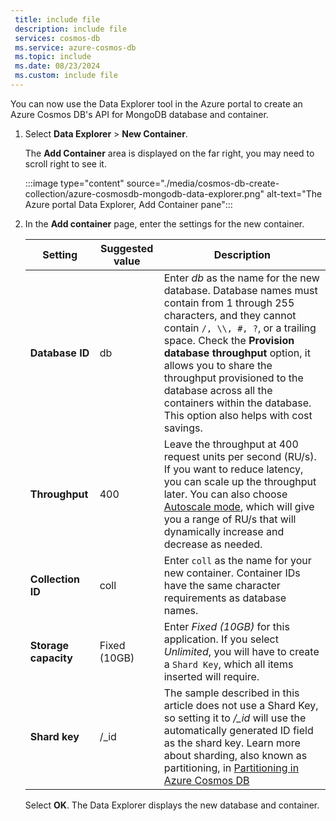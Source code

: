 ```yaml
---
 title: include file
 description: include file
 services: cosmos-db
 ms.service: azure-cosmos-db
 ms.topic: include
 ms.date: 08/23/2024
 ms.custom: include file
---
```


You can now use the Data Explorer tool in the Azure portal to create an Azure Cosmos DB's API for MongoDB database and container. 

1. Select **Data Explorer** > **New Container**. 
    
    The **Add Container** area is displayed on the far right, you may need to scroll right to see it.

    :::image type="content" source="./media/cosmos-db-create-collection/azure-cosmosdb-mongodb-data-explorer.png" alt-text="The Azure portal Data Explorer, Add Container pane":::

2. In the **Add container** page, enter the settings for the new container.

    |Setting|Suggested value|Description
    |---|---|---|
    |**Database ID**|db|Enter *db* as the name for the new database. Database names must contain from 1 through 255 characters, and they cannot contain `/, \\, #, ?`, or a trailing space. Check the **Provision database throughput** option, it allows you to share the throughput provisioned to the database across all the containers within the database. This option also helps with cost savings. |
    |**Throughput**|400|Leave the throughput at 400 request units per second (RU/s). If you want to reduce latency, you can scale up the throughput later. You can also choose [Autoscale mode](../provision-throughput-autoscale.md), which will give you a range of RU/s that will dynamically increase and decrease as needed.| 
    |**Collection ID**|coll|Enter `coll` as the name for your new container. Container IDs have the same character requirements as database names.|
    |**Storage capacity**|Fixed (10GB)|Enter *Fixed (10GB)* for this application. If you select *Unlimited*, you will have to create a `Shard Key`, which all items inserted will require.|
    |**Shard key**| /_id| The sample described in this article does not use a Shard Key, so setting it to  */_id* will use the automatically generated ID field as the shard key. Learn more about sharding, also known as partitioning, in [Partitioning in Azure Cosmos DB](../partitioning-overview.md)|
        
    Select **OK**. The Data Explorer displays the new database and container.